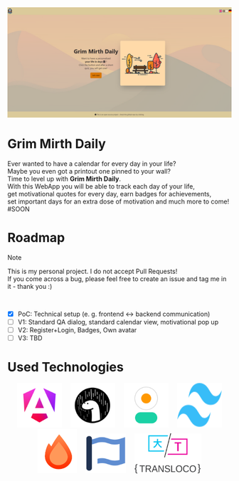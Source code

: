 <img src="readme-assets/welcome_screen.png" alt="Grim Mirth Daily home screen">

# Grim Mirth Daily
Ever wanted to have a calendar for every day in your life? <br>
Maybe you even got a printout one pinned to your wall? <br>
Time to level up with **Grim Mirth Daily**. <br>
With this WebApp you will be able to track each day of your life, <br>
get motivational quotes for every day, earn badges for achievements, <br>
set important days for an extra dose of motivation and much more to come! <br>
#SOON

# Roadmap
> [!NOTE]
> This is my personal project. I do not accept Pull Requests! <br>
> If you come across a bug, please feel free to create an issue and tag me in it - thank you :)

 <br>
 
- [x] PoC: Technical setup (e. g. frontend &harr; backend communication) <br>
- [ ] V1: Standard QA dialog, standard calendar view, motivational pop up
- [ ] V2: Register+Login, Badges, Own avatar
- [ ] V3: TBD

# Used Technologies

<p align="center">
  <a href="https://angular.dev"><img src="readme-assets/angular.png" alt="Angular Logo" height="100" width="100" hspace="8"></a>
  <a href="https://deno.com"><img src="readme-assets/deno.png" alt="Deno Logo" height="100" width="100" hspace="8"></a>
  <a href="https://daisyui.com"><img src="readme-assets/daisyui.png" alt="DaisyUI Logo" height="100" width="100" hspace="8"></a>
  <a href="https://tailwindcss.com"><img src="readme-assets/tailwind.svg" alt="Tailwind Logo" height="100" width="100" hspace="8"></a>
  <a href="https://hono.dev"><img src="readme-assets/hono.png" alt="Hono Logo" height="100" hspace="8"></a>
  <a href="https://fontawesome.com"><img src="readme-assets/fontawesome.svg" alt="Font Awesome Logo" height="90" width="90" hspace="8"></a>
   <a href="https://jsverse.github.io/transloco"><img src="readme-assets/transloco.svg" alt="Transloco Logo" height="90" width="150" hspace="8"></a>
</p>

